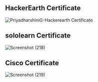 ## HackerEarth Certificate

![PriyadharshiniG-Hackerearth Certificate](https://user-images.githubusercontent.com/79265271/154838163-980c13ad-68f2-404f-a6a3-db9b866648b5.png)

## sololearn  Certificate

![Screenshot (218)](https://user-images.githubusercontent.com/79265271/154838238-552ed474-8938-49e9-bd5d-b0878cfb2ae5.png)

## Cisco Certificate

![Screenshot (219)](https://user-images.githubusercontent.com/79265271/154838316-1d870b95-04d0-4bd8-b5a1-a7a545dc3050.png)


